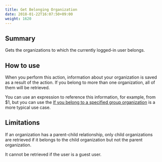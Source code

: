 ```yaml
---
title: Get Belonging Organization
date: 2018-01-22T16:07:50+09:00
weight: 1620
---
```

## Summary

Gets the organizations to which the currently logged-in user belongs.

## How to use

When you perform this action, information about your organization is saved as a result of the action. If you belong to more than one organization, all of them will be retrieved.

You can use an expression to reference this information, for example, from $1, but you can use the [If you belong to a specified group organization](../../../conditions/condition_other_if/if_user_belongs_to) is a more typical use case.

## Limitations

If an organization has a parent-child relationship, only child organizations are retrieved if it belongs to the child organization but not the parent organization.

It cannot be retrieved if the user is a guest user.
